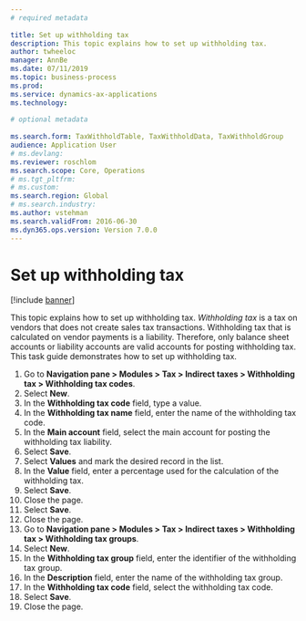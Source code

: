 ```yaml
--- 
# required metadata 
 
title: Set up withholding tax
description: This topic explains how to set up withholding tax.   
author: twheeloc
manager: AnnBe 
ms.date: 07/11/2019  
ms.topic: business-process  
ms.prod:  
ms.service: dynamics-ax-applications 
ms.technology:  
 
# optional metadata 
 
ms.search.form: TaxWithholdTable, TaxWithholdData, TaxWithholdGroup   
audience: Application User 
# ms.devlang:  
ms.reviewer: roschlom
ms.search.scope: Core, Operations 
# ms.tgt_pltfrm:  
# ms.custom:  
ms.search.region: Global
# ms.search.industry: 
ms.author: vstehman
ms.search.validFrom: 2016-06-30 
ms.dyn365.ops.version: Version 7.0.0 
---
```

# Set up withholding tax

[!include [banner](../../includes/banner.md)]

This topic explains how to set up withholding tax. *Withholding tax* is a tax on vendors that does not create sales tax transactions. Withholding tax that is calculated on vendor payments is a liability. Therefore, only balance sheet accounts or liability accounts are valid accounts for posting withholding tax. This task guide demonstrates how to set up withholding tax.

1. Go to **Navigation pane > Modules > Tax > Indirect taxes > Withholding tax > Withholding tax codes**.
2. Select **New**.
3. In the **Withholding tax code** field, type a value.
4. In the **Withholding tax name** field, enter the name of the withholding tax code.
5. In the **Main account** field, select the main account for posting the withholding tax liability.
6. Select **Save**.
7. Select **Values** and mark the desired record in the list.
8. In the **Value** field, enter a percentage used for the calculation of the withholding tax.
9. Select **Save**.
10. Close the page.
11. Select **Save**.
12. Close the page.
13. Go to **Navigation pane > Modules > Tax > Indirect taxes > Withholding tax > Withholding tax groups**.
14. Select **New**.
15. In the **Withholding tax group** field, enter the identifier of the withholding tax group.
16. In the **Description** field, enter the name of the withholding tax group.
17. In the **Withholding tax code** field, select the withholding tax code.
18. Select **Save**.
19. Close the page.

